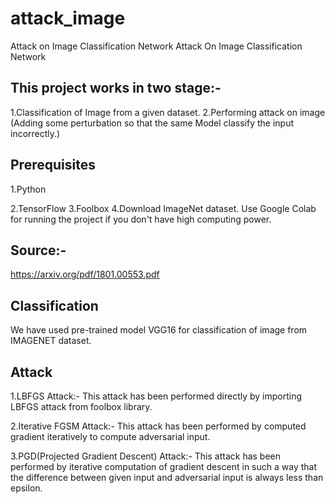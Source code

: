 # attack_image
Attack on Image Classification Network
Attack On Image Classification Network

## This project works in two stage:-
1.Classification of Image from a given dataset.
2.Performing attack on image (Adding some perturbation so that the same Model classify the input incorrectly.)


## Prerequisites
1.Python

2.TensorFlow
3.Foolbox
4.Download ImageNet dataset.
Use Google Colab for running the project if you don't have high computing power.

## Source:-
https://arxiv.org/pdf/1801.00553.pdf

## Classification
We have used pre-trained model VGG16 for classification of image from IMAGENET dataset.

## Attack
1.LBFGS Attack:-
This attack has been performed directly by importing LBFGS attack from foolbox library.

2.Iterative FGSM Attack:-
This attack has been performed by computed gradient iteratively to compute adversarial input.

3.PGD(Projected Gradient Descent) Attack:-
This attack has been performed by iterative computation of gradient descent in such a way that the difference between given input and adversarial input is always less than
epsilon.


